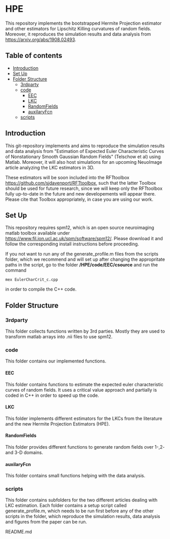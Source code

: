 # HPE
This repository implements the bootstrapped Hermite Projection estimator
and other estimators for Lipschitz Killing curvatures of random fields.
Moreover, it reproduces the simulation results and data analysis from
https://arxiv.org/abs/1908.02493.

## Table of contents
* [Introduction](#introduction)
* [Set Up](#setup)
* [Folder Structure](#folderstruct)
    * [3rdparty](#3rdparty)
    * [code](#MatlabFunctions)
      * [EEC](#EEC)
      * [LKC](#LKC)
      * [RandomFields](#RandomFieldGeneration)
      * [auxilaryFcn](#Auxfunctions)
    * [scripts](#scripts)
 

## Introduction <a name="introduction"></a>
This git-repository implements and aims to reproduce the
simulation results and data analysis from "Estimation of Expected Euler
Characteristic Curves of Nonstationary Smooth Gaussian Random Fields" (Telschow et al)
using Matlab. Moreover, it will also host simulations for an upcoming NeuoImage article
analyzing the LKC estimators in 3D.

These estimators will be soon included into the RFTtoolbox https://github.com/sjdavenport/RFTtoolbox,
such that the latter Toolbox should be used for future research, since we will keep only the RFTtoolbox
fully up-to-date in the future and new developements will appear there. Please cite that Toolbox appropriately,
in case you are using our work.

## Set Up <a name="setup"></a>
This repository requires spm12, which is an open source
neuroimaging matlab toolbox available under https://www.fil.ion.ucl.ac.uk/spm/software/spm12/.
Please download it and follow the corresponding install instructions before proceeding.

If you not want to run any of the generate_profile.m files from the scripts folder, which we
recommend and will set up after changing the appropritate paths in the script, go to the folder
**/HPE/code/EEC/csource** and run the command
```
mex EulerCharCrit_c.cpp
```
in order to compile the C++ code.


## Folder Structure <a name="folderstruct"></a>
### 3rdparty <a name="3rdparty"></a>
This folder collects functions written by 3rd parties. Mostly they are used to
transform matlab arrays into .nii files to use spm12.
### code <a name="code"></a>
This folder contains our implemented functions.
#### EEC <a name="EEC"></a>
This folder contains functions to estimate the expected euler characteristic curves
of random fields. It uses a critical value approach and partially is coded in C++ in
order to speed up the code.

#### LKC <a name="LKC"></a>
This folder implements different estimators for the LKCs from the literature and the
new Hermite Projection Estimators (HPE).
#### RandomFields <a name="RandomFieldGeneration"></a>
This folder provides different functions to generate random fields over 1-,2- and 3-D domains.
#### auxilaryFcn <a name="Auxfunctions"></a>
This folder contains small functions helping with the data analysis.
### scripts <a name="scripts"></a>
This folder contains subfolders for the two different articles dealing with LKC estimation.
Each folder contains a setup script called generate_profile.m, which needs to be run first before
any of the other scripts in the folder, which reproduce the simulation results, data analysis and
figures from the paper can be run.

README.md
